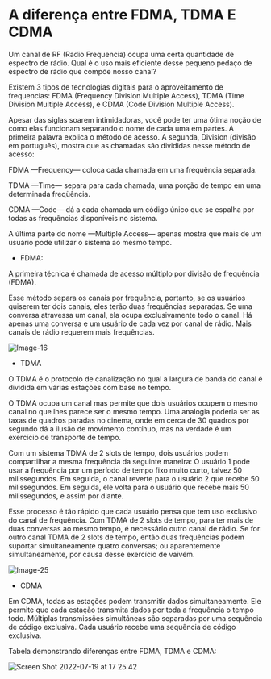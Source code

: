 # A diferença entre FDMA, TDMA E CDMA

Um canal de RF (Radio Frequencia) ocupa uma certa quantidade de espectro de rádio. Qual é o uso mais eficiente desse pequeno pedaço de espectro de rádio que compõe nosso canal?

Existem 3 tipos de tecnologias digitais para o aproveitamento de frequencias: FDMA (Frequency Division Multiple Access), TDMA (Time Division Multiple Access), e CDMA (Code Division Multiple Access).


Apesar das siglas soarem intimidadoras, você pode ter uma ótima noção de como elas funcionam separando o nome de cada uma em partes. A primeira palavra explica o método de acesso. A segunda, Division (divisão em português), mostra que as chamadas são divididas nesse método de acesso:

FDMA —Frequency— coloca cada chamada em uma frequência separada.

TDMA —Time— separa para cada chamada, uma porção de tempo em uma determinada freqüência.

CDMA —Code— dá a cada chamada um código único que se espalha por todas as frequências disponíveis no sistema.

A última parte do nome —Multiple Access— apenas mostra que mais de um usuário pode utilizar o sistema ao mesmo tempo.



- FDMA:

A primeira técnica é chamada de acesso múltiplo por divisão de frequência (FDMA).

Esse método separa os canais por frequência, portanto, se os usuários quiserem ter dois canais, eles terão duas frequências separadas. Se uma conversa atravessa um canal, ela ocupa exclusivamente todo o canal. Há apenas uma conversa e um usuário de cada vez por canal de rádio. Mais canais de rádio requerem mais frequências.

![Image-16](https://user-images.githubusercontent.com/95552879/179842414-c91692c5-0c84-4d85-a2a2-44c68c93226c.png)


- TDMA

O TDMA é o protocolo de canalização no qual a largura de banda do canal é dividida em várias estações com base no tempo.
 
O TDMA ocupa um canal mas permite que dois usuários ocupem o mesmo canal no que lhes parece ser o mesmo tempo. Uma analogia poderia ser as taxas de quadros paradas no cinema, onde em cerca de 30 quadros por segundo dá a ilusão de movimento contínuo, mas na verdade é um exercício de transporte de tempo.

Com um sistema TDMA de 2 slots de tempo, dois usuários podem compartilhar a mesma frequência da seguinte maneira: O usuário 1 pode usar a frequência por um período de tempo fixo muito curto, talvez 50 milissegundos. Em seguida, o canal reverte para o usuário 2 que recebe 50 milissegundos. Em seguida, ele volta para o usuário que recebe mais 50 milissegundos, e assim por diante.

Esse processo é tão rápido que cada usuário pensa que tem uso exclusivo do canal de frequência. Com TDMA de 2 slots de tempo, para ter mais de duas conversas ao mesmo tempo, é necessário outro canal de rádio. Se for outro canal TDMA de 2 slots de tempo, então duas frequências podem suportar simultaneamente quatro conversas; ou aparentemente simultaneamente, por causa desse exercício de vaivém.

![Image-25](https://user-images.githubusercontent.com/95552879/179843351-b6ce7c3d-a6b8-487f-ab00-12d3c60364a4.png)


- CDMA

Em CDMA, todas as estações podem transmitir dados simultaneamente. Ele permite que cada estação transmita dados por toda a frequência o tempo todo. Múltiplas transmissões simultâneas são separadas por uma sequência de código exclusiva. Cada usuário recebe uma sequência de código exclusiva.

Tabela demonstrando diferenças entre FDMA, TDMA e CDMA:

![Screen Shot 2022-07-19 at 17 25 42](https://user-images.githubusercontent.com/95552879/179841994-09be08ab-635e-436c-97d0-8ccf8d078b16.png)
